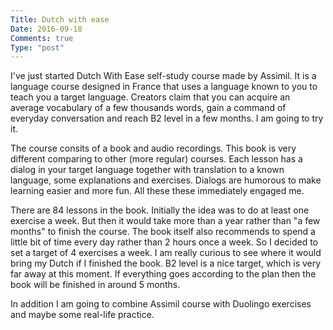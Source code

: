 ```yaml
---
Title: Dutch with ease
Date: 2016-09-18
Comments: true
Type: "post"
---
```


I've just started Dutch With Ease self-study course made by Assimil.
It is a language course designed in France that uses a language known to you to teach you a target language.
Creators claim that you can acquire an average vocabulary of a few thousands words, 
gain a command of everyday conversation and reach B2 level in a few months.
I am going to try it.

<!--more-->

The course consits of a book and audio recordings.
This book is very different comparing to other (more regular) courses.
Each lesson has a dialog in your target language together with translation to a known language, some explanations and exercises.
Dialogs are humorous to make learning easier and more fun. 
All these these immediately engaged me.

There are 84 lessons in the book.
Initially the idea was to do at least one exercise a week.
But then it would take more than a year rather than "a few months" to finish the course.
The book itself also recommends to spend a little bit of time every day rather than 2 hours once a week.
So I decided to set a target of 4 exercises a week. I am really curious to see where it would bring my Dutch if I finished the book.
B2 level is a nice target, which is very far away at this moment.
If everything goes according to the plan then the book will be finished in around 5 months.

In addition I am going to combine Assimil course with Duolingo exercises and maybe some real-life practice.
